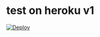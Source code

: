 # test on heroku v1

[![Deploy](https://www.herokucdn.com/deploy/button.svg)](https://heroku.com/deploy)


